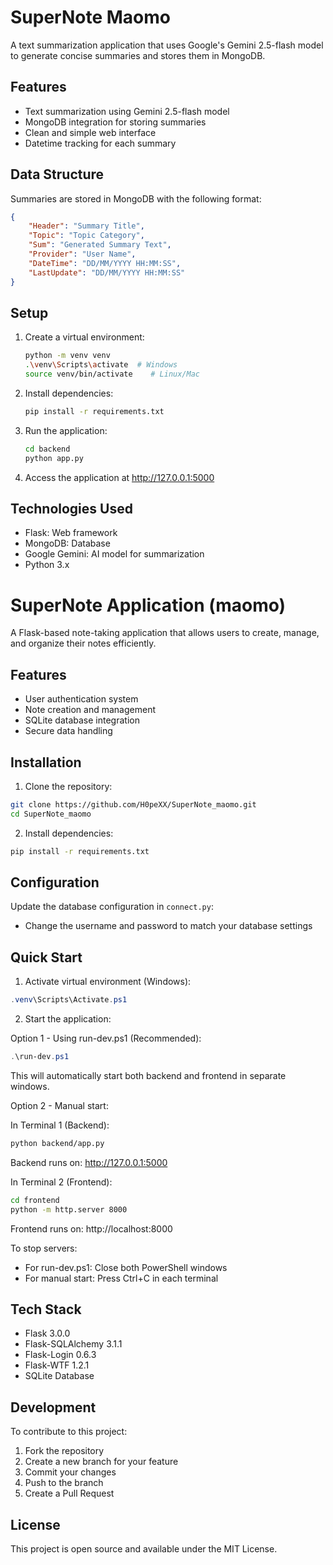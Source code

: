 # SuperNote Maomo

A text summarization application that uses Google's Gemini 2.5-flash model to generate concise summaries and stores them in MongoDB.

## Features

- Text summarization using Gemini 2.5-flash model
- MongoDB integration for storing summaries
- Clean and simple web interface
- Datetime tracking for each summary

## Data Structure

Summaries are stored in MongoDB with the following format:
```json
{
    "Header": "Summary Title",
    "Topic": "Topic Category",
    "Sum": "Generated Summary Text",
    "Provider": "User Name",
    "DateTime": "DD/MM/YYYY HH:MM:SS",
    "LastUpdate": "DD/MM/YYYY HH:MM:SS"
}
```

## Setup

1. Create a virtual environment:
   ```bash
   python -m venv venv
   .\venv\Scripts\activate  # Windows
   source venv/bin/activate    # Linux/Mac
   ```

2. Install dependencies:
   ```bash
   pip install -r requirements.txt
   ```

3. Run the application:
   ```bash
   cd backend
   python app.py
   ```

4. Access the application at http://127.0.0.1:5000

## Technologies Used

- Flask: Web framework
- MongoDB: Database
- Google Gemini: AI model for summarization
- Python 3.x

# SuperNote Application (maomo)

A Flask-based note-taking application that allows users to create, manage, and organize their notes efficiently.

## Features

- User authentication system
- Note creation and management
- SQLite database integration
- Secure data handling

## Installation

1. Clone the repository:
```bash
git clone https://github.com/H0peXX/SuperNote_maomo.git
cd SuperNote_maomo
```

2. Install dependencies:
```bash
pip install -r requirements.txt
```

## Configuration

Update the database configuration in `connect.py`:
- Change the username and password to match your database settings

## Quick Start

1. Activate virtual environment (Windows):
```powershell
.venv\Scripts\Activate.ps1
```

2. Start the application:

Option 1 - Using run-dev.ps1 (Recommended):
```powershell
.\run-dev.ps1
```
This will automatically start both backend and frontend in separate windows.

Option 2 - Manual start:

In Terminal 1 (Backend):
```bash
python backend/app.py
```
Backend runs on: http://127.0.0.1:5000

In Terminal 2 (Frontend):
```bash
cd frontend
python -m http.server 8000
```
Frontend runs on: http://localhost:8000

To stop servers:
- For run-dev.ps1: Close both PowerShell windows
- For manual start: Press Ctrl+C in each terminal

## Tech Stack

- Flask 3.0.0
- Flask-SQLAlchemy 3.1.1
- Flask-Login 0.6.3
- Flask-WTF 1.2.1
- SQLite Database

## Development

To contribute to this project:

1. Fork the repository
2. Create a new branch for your feature
3. Commit your changes
4. Push to the branch
5. Create a Pull Request

## License

This project is open source and available under the MIT License.
